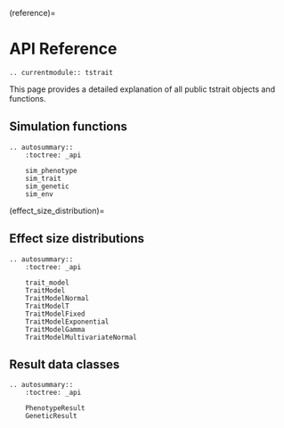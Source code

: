 (reference)=

# API Reference

```{eval-rst}
.. currentmodule:: tstrait
```

This page provides a detailed explanation of all public tstrait objects and functions.

## Simulation functions

```{eval-rst}
.. autosummary::
    :toctree: _api

    sim_phenotype
    sim_trait
    sim_genetic
    sim_env
```

(effect_size_distribution)=

## Effect size distributions

```{eval-rst}
.. autosummary::
    :toctree: _api

    trait_model
    TraitModel
    TraitModelNormal
    TraitModelT
    TraitModelFixed
    TraitModelExponential
    TraitModelGamma
    TraitModelMultivariateNormal
```

## Result data classes

```{eval-rst}
.. autosummary::
    :toctree: _api

    PhenotypeResult
    GeneticResult
```
